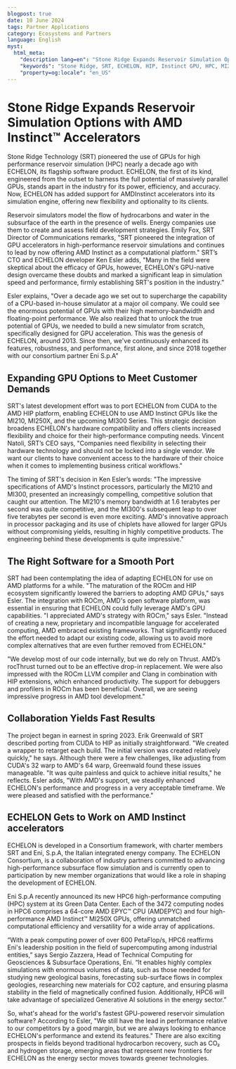 ```yaml
---
blogpost: true
date: 10 June 2024
tags: Partner Applications
category: Ecosystems and Partners
language: English
myst:
  html_meta:
    "description lang=en": "Stone Ridge Expands Reservoir Simulation Options with AMD Instinct™ Accelerators"
    "keywords": "Stone Ridge, SRT, ECHELON, HIP, Instinct GPU, HPC, MI210, MI250, MI300X, ROCm"
    "property=og:locale": "en_US"
---
```


# Stone Ridge Expands Reservoir Simulation Options with AMD Instinct™ Accelerators

Stone Ridge Technology (SRT) pioneered the use of GPUs for high performance reservoir simulation (HPC) nearly a decade ago with ECHELON, its flagship software product. ECHELON, the first of its kind, engineered from the outset to harness the full potential of massively parallel GPUs, stands apart in the industry for its power, efficiency, and accuracy. Now, ECHELON has added support for AMDInstinct accelerators into its simulation engine, offering new flexibility and optionality to its clients.

Reservoir simulators model the flow of hydrocarbons and water in the subsurface of the earth in the presence of wells. Energy companies use them to create and assess field development strategies. Emily Fox, SRT Director of Communications remarks, "SRT pioneered the integration of GPU accelerators in high-performance reservoir simulations and continues to lead by now offering AMD Instinct as a computational platform." SRT’s CTO and ECHELON developer Ken Esler adds, "Many in the field were skeptical about the efficacy of GPUs, however, ECHELON's GPU-native design overcame these doubts and marked a significant leap in simulation speed and performance, firmly establishing SRT's position in the industry.”

Esler explains, "Over a decade ago we set out to supercharge the capability of a CPU-based in-house simulator at a major oil company. We could see the enormous potential of GPUs with their high memory-bandwidth and floating-point performance. We also realized that to unlock the true potential of GPUs, we needed to build a new simulator from scratch, specifically designed for GPU acceleration. This was the genesis of ECHELON, around 2013. Since then, we've continuously enhanced its features, robustness, and performance, first alone, and since 2018 together with our consortium partner Eni S.p.A"

## Expanding GPU Options to Meet Customer Demands

SRT's latest development effort was to port ECHELON from CUDA to the AMD HIP platform, enabling ECHELON to use AMD Instinct GPUs like the MI210, MI250X, and the
upcoming MI300 Series. This strategic decision broadens ECHELON's hardware compatibility and offers clients increased flexibility and choice for their high-performance
computing needs. Vincent Natoli, SRT’s CEO says, "Companies need flexibility in selecting their hardware technology and should not be locked into a single vendor.
We want our clients to have convenient access to the hardware of their choice when it comes to implementing business critical workflows."

The timing of SRT's decision in Ken Esler’s words: "The impressive specifications of AMD's Instinct processors, particularly the MI210 and MI300, presented an increasingly compelling, competitive solution that caught our attention. The MI210's memory bandwidth at 1.6 terabytes per second was quite competitive, and the MI300's subsequent leap to over five terabytes per second is even more exciting. AMD's innovative approach in processor packaging and its use of chiplets have allowed for larger GPUs without compromising yields, resulting in highly competitive products. The engineering behind these developments is quite impressive."

## The Right Software for a Smooth Port

SRT had been contemplating the idea of adapting ECHELON for use on AMD platforms for a while. "The maturation of the ROCm and HIP ecosystem significantly lowered the barriers to adopting AMD GPUs," says Esler. The integration with ROCm, AMD's open software platform, was essential in ensuring that ECHELON could fully leverage AMD's GPU capabilities. "I appreciated AMD's strategy with ROCm," says Esler. "Instead of creating a new, proprietary and incompatible language for accelerated computing, AMD embraced existing frameworks. That significantly reduced the effort needed to adapt our existing code, allowing us to avoid more complex alternatives that are even further removed from ECHELON."

"We develop most of our code internally, but we do rely on Thrust. AMD’s rocThrust turned out to be an effective drop-in replacement. We were also impressed with the ROCm LLVM compiler and Clang in combination with HIP extensions, which enhanced productivity. The support for debuggers and profilers in ROCm has been beneficial. Overall, we are seeing impressive progress in AMD tool development."

## Collaboration Yields Fast Results

The project began in earnest in spring 2023. Erik Greenwald of SRT described porting from CUDA to HIP as initially straightforward. "We created a wrapper to retarget each build. The initial version was created relatively quickly," he says. Although there were a few challenges, like adjusting from CUDA's 32 warp to AMD's 64 warp, Greenwald found these issues manageable. "It was quite painless and quick to achieve initial results," he reflects. Esler adds, "With AMD's support, we steadily enhanced ECHELON's performance and progress in a very acceptable timeframe. We were pleased and satisfied with the performance."

## ECHELON Gets to Work on AMD Instinct accelerators

ECHELON is developed in a Consortium framework, with charter members SRT and Eni, S.p.A, the Italian integrated energy company. The ECHELON Consortium, is a collaboration of industry partners committed to advancing high-performance subsurface flow simulation and is currently open to participation by new member organizations that would like a role in shaping the development of ECHELON.

Eni S.p.A recently announced its new HPC6 high-performance computing (HPC) system at its Green Data Center. Each of the 3472 computing nodes in HPC6 comprises a 64-core AMD EPYC™ CPU (AMDEPYC) and four high-performance AMD Instinct™ MI250X GPUs, offering unmatched computational efficiency and versatility for a wide array of applications.

“With a peak computing power of over 600 PetaFlop/s, HPC6 reaffirms Eni's leadership position in the field of supercomputing among industrial entities,” says Sergio Zazzera, Head of Technical Computing for Geosciences & Subsurface Operations, Eni. “It enables highly complex simulations with enormous volumes of data, such as those needed for studying new geological basins, forecasting sub-surface flows in complex geologies, researching new materials for CO2 capture, and ensuring plasma stability in the field of magnetically confined fusion. Additionally, HPC6 will take advantage of specialized Generative AI solutions in the energy sector.”

So, what's ahead for the world's fastest GPU-powered reservoir simulation software? According to Esler, "We still have the lead in performance relative to our competitors by a good margin, but we are always looking to enhance ECHELON's performance and extend its features." There are also exciting prospects in fields beyond traditional hydrocarbon recovery, such as CO₂ and hydrogen storage, emerging areas that represent new frontiers for ECHELON as the energy sector moves towards greener technologies.
